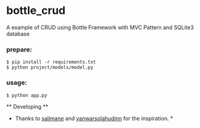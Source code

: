 # bottle_crud
A example of CRUD using Bottle Framework with MVC Pattern and SQLite3 database

### prepare:
```
$ pip install -r requirements.txt
$ python project/models/model.py
```

### usage:
```
$ python app.py
```

** Developing **

* Thanks to <a href="https://github.com/salimane/bottle-mvc">salimane</a> and <a href="https://github.com/yanwarsolahudinn/bottleck">yanwarsolahudinn</a> for the inspiration. *

